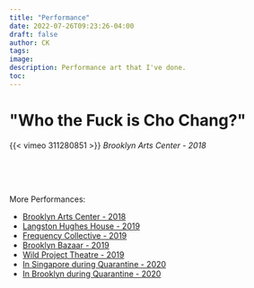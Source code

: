 ```yaml
---
title: "Performance"
date: 2022-07-26T09:23:26-04:00
draft: false
author: CK
tags:
image:
description: Performance art that I've done.
toc:
---
```


# "Who the Fuck is Cho Chang?" 
{{< vimeo 311280851 >}}
*Brooklyn Arts Center - 2018*

<br>
<br>
<br>

More Performances:
- [Brooklyn Arts Center - 2018](https://vimeo.com/) 
- [Langston Hughes House - 2019](https://vimeo.com/316032884) 
- [Frequency Collective - 2019 ](https://vimeo.com/348959474) 
- [Brooklyn Bazaar - 2019](https://vimeo.com/383426385) 
- [Wild Project Theatre - 2019](https://vimeo.com/383632935) 
- [In Singapore during Quarantine - 2020](https://vimeo.com/manage/videos/421579746) 
- [In Brooklyn during Quarantine - 2020 ](https://www.youtube.com/watch?v=kUDAjqhRe2M) 






